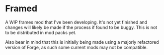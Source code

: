 Framed
======

A WIP frames mod that I've been developing. It's not yet finished and changes will likely be made if the process if found to be buggy. This is not to be distributed in mod packs yet.

Also bear in mind that this is initially being made using a majorly refactored version of Forge, as such some current mods may not be compatible.
